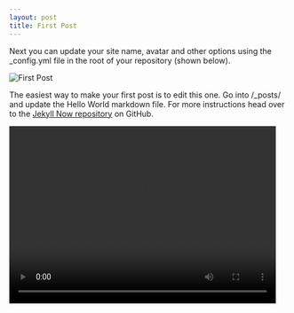 ```yaml
---
layout: post
title: First Post
---
```


Next you can update your site name, avatar and other options using the _config.yml file in the root of your repository (shown below).

![First Post](/images/first-post.png "First Post")

The easiest way to make your first post is to edit this one. Go into /_posts/ and update the Hello World markdown file. For more instructions head over to the [Jekyll Now repository](https://github.com/barryclark/jekyll-now) on GitHub.

<video width="480" height="320" controls="controls">
  <source src="/animations/diffusion.mp4" type="video/mp4">
</video>